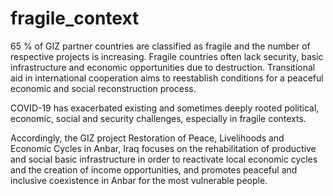 # fragile_context

65 % of GIZ partner countries are classified as fragile and the number of respective projects is increasing. Fragile countries often lack security, basic infrastructure and economic opportunities due to destruction. Transitional aid in international cooperation aims to reestablish conditions for a peaceful economic and social reconstruction process.

COVID-19 has exacerbated existing and sometimes deeply rooted political, economic, social and security challenges, especially in fragile contexts.

Accordingly, the GIZ project Restoration of Peace, Livelihoods and Economic Cycles in Anbar, Iraq focuses on the rehabilitation of productive and social basic infrastructure in order to reactivate local economic cycles and the creation of income opportunities, and promotes peaceful and inclusive coexistence in Anbar for the most vulnerable people.
